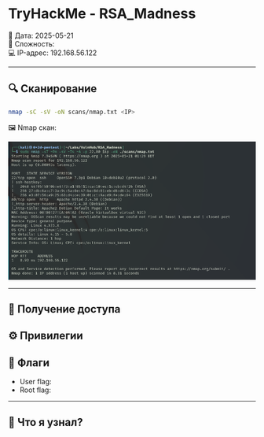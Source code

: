 # TryHackMe - RSA_Madness

📅 Дата: 2025-05-21  
🧠 Сложность:  
💻 IP-адрес:  192.168.56.122

---

## 🔍 Сканирование

```bash
nmap -sC -sV -oN scans/nmap.txt <IP>
```

🖼️ Nmap скан:

![nmap scan](screenshots/nmap_scan.png)

---

## 📂 Получение доступа



## ⚙️ Привилегии



## 🏁 Флаги

- User flag: 
- Root flag: 

---

## 🧠 Что я узнал?



